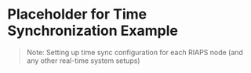 # Placeholder for Time Synchronization Example

> Note:  Setting up time sync configuration for each RIAPS node (and any other real-time system setups)
